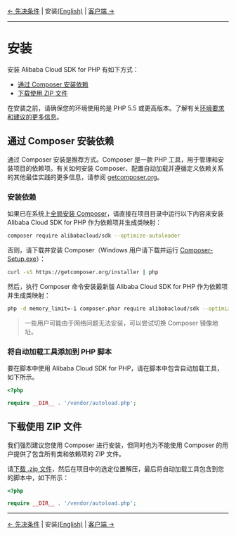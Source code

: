 [← 先决条件](0-Prerequisites.md) | 安装[(English)](../en/1-Installation.md) | [客户端 →](https://github.com/aliyun/openapi-sdk-php-client/blob/master/docs/zh/2-Client.md)
***

# 安装
安装 Alibaba Cloud SDK for PHP 有如下方式：

- [通过 Composer 安装依赖](#%E9%80%9A%E8%BF%87-composer-%E5%AE%89%E8%A3%85%E4%BE%9D%E8%B5%96)
- [下载使用 ZIP 文件](#%E4%B8%8B%E8%BD%BD%E4%BD%BF%E7%94%A8-zip-%E6%96%87%E4%BB%B6)

在安装之前，请确保您的环境使用的是 PHP 5.5 或更高版本。了解有关[环境要求和建议的更多信息](0-Prerequisites.md)。

## 通过 Composer 安装依赖
通过 Composer 安装是推荐方式。Composer 是一款 PHP 工具，用于管理和安装项目的依赖项。有关如何安装 Composer、配置自动加载并遵循定义依赖关系的其他最佳实践的更多信息，请参阅 [getcomposer.org](https://getcomposer.org)。

### 安装依赖
如果已在系统上[全局安装 Composer](https://getcomposer.org/doc/00-intro.md#globally)，请直接在项目目录中运行以下内容来安装 Alibaba Cloud SDK for PHP 作为依赖项并生成类映射：
```bash
composer require alibabacloud/sdk --optimize-autoloader
```

否则，请下载并安装 Composer（Windows 用户请下载并运行 [Composer-Setup.exe](https://getcomposer.org/Composer-Setup.exe)）：
```bash
curl -sS https://getcomposer.org/installer | php
```

然后，执行 Composer 命令安装最新版 Alibaba Cloud SDK for PHP 作为依赖项并生成类映射：
```bash
php -d memory_limit=-1 composer.phar require alibabacloud/sdk --optimize-autoloader
```

> 一些用户可能由于网络问题无法安装，可以尝试切换 Composer 镜像地址。


### 将自动加载工具添加到 PHP 脚本
要在脚本中使用 Alibaba Cloud SDK for PHP，请在脚本中包含自动加载工具，如下所示。
```php
<?php

require __DIR__ . '/vendor/autoload.php'; 
```

## 下载使用 ZIP 文件
我们强烈建议您使用 Composer 进行安装，但同时也为不能使用 Composer 的用户提供了包含所有类和依赖项的 ZIP 文件。

请[下载 .zip 文件](http://aliyunsdk-pages.alicdn.com/php-sdk/sdk.zip)，然后在项目中的选定位置解压，最后将自动加载工具包含到您的脚本中，如下所示：

```php
<?php

require __DIR__ . '/vendor/autoload.php'; 
```

***
[← 先决条件](0-Prerequisites.md) | 安装[(English)](../en/1-Installation.md) | [客户端 →](https://github.com/aliyun/openapi-sdk-php-client/blob/master/docs/zh/2-Client.md)
